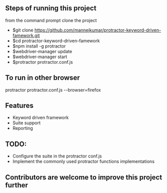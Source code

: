 ## Steps of running this project
from the command prompt clone the project
* $git clone https://github.com/mannejkumar/protractor-keyword-driven-famework.git
* $cd protractor-keyword-driven-famework
* $npm install -g protractor
* $webdriver-manager update
* $webdriver-manager start
* $protractor protractor.conf.js

## To run in other browser
protractor protractor.conf.js --browser=firefox


## Features
* Keyword driven framework
* Suite support
* Reporting

## TODO:
* Configure the suite in the protractor conf.js
* Implement the commonly used protractor functions implementations

## Contributors are welcome to improve this project further
